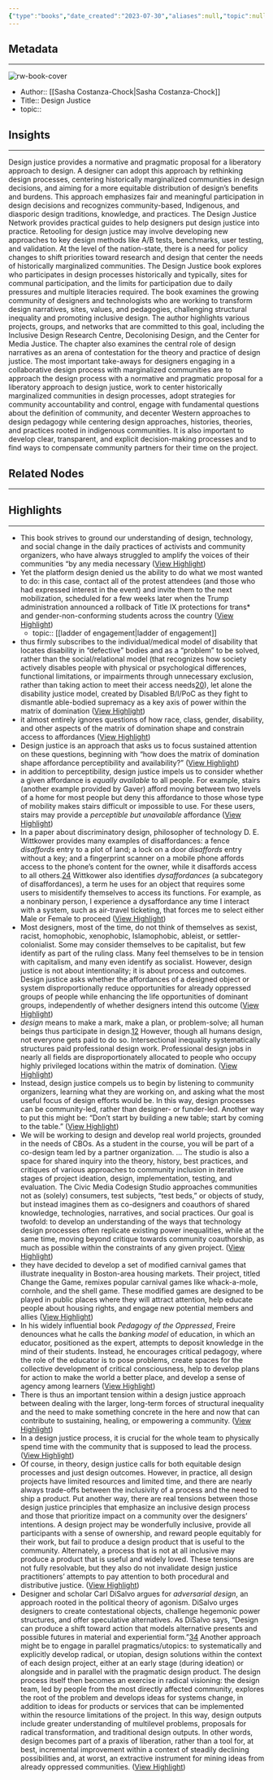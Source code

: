 ```yaml
---
{"type":"books","date_created":"2023-07-30","aliases":null,"topic":null,"url":null,"layout":null,"banner":null,"dg-publish":true,"tags":null,"permalink":"/300-biblio/100-books/design-justice/","dgPassFrontmatter":true,"created":"2023-10-20T12:44:20.000-05:00","updated":"2023-10-20T12:44:20.000-05:00"}
---
```


## Metadata
---
![rw-book-cover](https://readwise-assets.s3.amazonaws.com/media/reader/parsed_document_assets/75357405/cover-cover.jpeg)
- Author:: [[Sasha Costanza-Chock\|Sasha Costanza-Chock]]
- Title:: Design Justice
- topic::  



## Insights
---
Design justice provides a normative and pragmatic proposal for a liberatory approach to design. A designer can adopt this approach by rethinking design processes, centering historically marginalized communities in design decisions, and aiming for a more equitable distribution of design’s benefits and burdens. This approach emphasizes fair and meaningful participation in design decisions and recognizes community-based, Indigenous, and diasporic design traditions, knowledge, and practices. The Design Justice Network provides practical guides to help designers put design justice into practice. Retooling for design justice may involve developing new approaches to key design methods like A/B tests, benchmarks, user testing, and validation. At the level of the nation-state, there is a need for policy changes to shift priorities toward research and design that center the needs of historically marginalized communities.
 The Design Justice book explores who participates in design processes historically and typically, sites for communal participation, and the limits for participation due to daily pressures and multiple literacies required. The book examines the growing community of designers and technologists who are working to transform design narratives, sites, values, and pedagogies, challenging structural inequality and promoting inclusive design. The author highlights various projects, groups, and networks that are committed to this goal, including the Inclusive Design Research Centre, Decolonising Design, and the Center for Media Justice. The chapter also examines the central role of design narratives as an arena of contestation for the theory and practice of design justice.
 The most important take-aways for designers engaging in a collaborative design process with marginalized communities are to approach the design process with a normative and pragmatic proposal for a liberatory approach to design justice, work to center historically marginalized communities in design processes, adopt strategies for community accountability and control, engage with fundamental questions about the definition of community, and decenter Western approaches to design pedagogy while centering design approaches, histories, theories, and practices rooted in indigenous communities. It is also important to develop clear, transparent, and explicit decision-making processes and to find ways to compensate community partners for their time on the project.
## Related Nodes
---

## Highlights 
---
- This book strives to ground our understanding of design, technology, and social change in the daily practices of activists and community organizers, who have always struggled to amplify the voices of their communities “by any media necessary ([View Highlight](https://read.readwise.io/read/01h6fchcbp04s4qre8fy8jg7d0))
- Yet the platform design denied us the ability to do what we most wanted to do: in this case, contact all of the protest attendees (and those who had expressed interest in the event) and invite them to the next mobilization, scheduled for a few weeks later when the Trump administration announced a rollback of Title IX protections for trans* and gender-non-conforming students across the country ([View Highlight](https://read.readwise.io/read/01h6fcy2vr8fhj0eg3bhp0k43v))
    - topic:: [[ladder of engagement\|ladder of engagement]] 
- thus firmly subscribes to the individual/medical model of disability that locates disability in “defective” bodies and as a “problem” to be solved, rather than the social/relational model (that recognizes how society actively disables people with physical or psychological differences, functional limitations, or impairments through unnecessary exclusion, rather than taking action to meet their access needs[20](https://readwise.io/reader/document_raw_content/75357405#en108)), let alone the disability justice model, created by Disabled B/I/PoC as they fight to dismantle able-bodied supremacy as a key axis of power within the matrix of domination ([View Highlight](https://read.readwise.io/read/01h6fd2g2kgn4sty8rbschqsa9))
- it almost entirely ignores questions of how race, class, gender, disability, and other aspects of the matrix of domination shape and constrain access to affordances ([View Highlight](https://read.readwise.io/read/01h6fd3ef61ba4p0xgvea7e96k))
- Design justice is an approach that asks us to focus sustained attention on these questions, beginning with “how does the matrix of domination shape affordance perceptibility and availability?” ([View Highlight](https://read.readwise.io/read/01h6fd3m695akds85rqffqv8t9))
- in addition to perceptibility, design justice impels us to consider whether a given affordance is *equally available* to all people. For example, stairs (another example provided by Gaver) afford moving between two levels of a home for most people but deny this affordance to those whose type of mobility makes stairs difficult or impossible to use. For these users, stairs may provide a *perceptible but unavailable* affordance ([View Highlight](https://read.readwise.io/read/01h6kkbrmd4f7yrs62ayqdhj4h))
- In a paper about discriminatory design, philosopher of technology D. E. Wittkower provides many examples of disaffordances: a fence *disaffords* entry to a plot of land; a lock on a door *disaffords* entry without a key; and a fingerprint scanner on a mobile phone affords access to the phone’s content for the owner, while it disaffords access to all others.[24](https://readwise.io/reader/document_raw_content/75357405#en112) Wittkower also identifies *dysaffordances* (a subcategory of disaffordances), a term he uses for an object that requires some users to misidentify themselves to access its functions. For example, as a nonbinary person, I experience a dysaffordance any time I interact with a system, such as air-travel ticketing, that forces me to select either Male or Female to proceed ([View Highlight](https://read.readwise.io/read/01h6kkdy32jtk761knjgfcbp0v))
- Most designers, most of the time, do not think of themselves as sexist, racist, homophobic, xenophobic, Islamophobic, ableist, or settler-colonialist. Some may consider themselves to be capitalist, but few identify as part of the ruling class. Many feel themselves to be in tension with capitalism, and many even identify as socialist. However, design justice is not about intentionality; it is about process and outcomes. Design justice asks whether the affordances of a designed object or system disproportionally reduce opportunities for already oppressed groups of people while enhancing the life opportunities of dominant groups, independently of whether designers intend this outcome ([View Highlight](https://read.readwise.io/read/01h6kkrh6dzndyfb4f5zfab66q))
- *design* means to make a mark, make a plan, or problem-solve; all human beings thus participate in design.[12](#en214) However, though all humans design, not everyone gets paid to do so. Intersectional inequality systematically structures paid professional design work. Professional design jobs in nearly all fields are disproportionately allocated to people who occupy highly privileged locations within the matrix of domination. ([View Highlight](https://read.readwise.io/read/01h6kxe8a0g0r1ddm66jnz3nkj))
- Instead, design justice compels us to begin by listening to community organizers, learning what they are working on, and asking what the most useful focus of design efforts would be. In this way, design processes can be community-led, rather than designer- or funder-led. Another way to put this might be: “Don’t start by building a new table; start by coming to the table.” ([View Highlight](https://read.readwise.io/read/01h6kw3kg30m2perx2zcxr5pbs))
- We will be working to design and develop real world projects, grounded in the needs of CBOs. As a student in the course, you will be part of a co-design team led by a partner organization. … The studio is also a space for shared inquiry into the theory, history, best practices, and critiques of various approaches to community inclusion in iterative stages of project ideation, design, implementation, testing, and evaluation. The Civic Media Codesign Studio approaches communities not as (solely) consumers, test subjects, “test beds,” or objects of study, but instead imagines them as co-designers and coauthors of shared knowledge, technologies, narratives, and social practices. Our goal is twofold: to develop an understanding of the ways that technology design processes often replicate existing power inequalities, while at the same time, moving beyond critique towards community coauthorship, as much as possible within the constraints of any given project. ([View Highlight](https://read.readwise.io/read/01h6km5f0wv2w8cfzz2vs4ke25))
- they have decided to develop a set of modified carnival games that illustrate inequality in Boston-area housing markets. Their project, titled Change the Game, remixes popular carnival games like whack-a-mole, cornhole, and the shell game. These modified games are designed to be played in public places where they will attract attention, help educate people about housing rights, and engage new potential members and allies ([View Highlight](https://read.readwise.io/read/01h6kmcc46m2fzzf77egyhcjyt))
- In his widely influential book *Pedagogy of the Oppressed*, Freire denounces what he calls the *banking model* of education, in which an educator, positioned as the expert, attempts to deposit knowledge in the mind of their students. Instead, he encourages critical pedagogy, where the role of the educator is to pose problems, create spaces for the collective development of critical consciousness, help to develop plans for action to make the world a better place, and develop a sense of agency among learners ([View Highlight](https://read.readwise.io/read/01h6kmf095rkmpfhm3v0p4w1b7))
- There is thus an important tension within a design justice approach between dealing with the larger, long-term forces of structural inequality and the need to make something concrete in the here and now that can contribute to sustaining, healing, or empowering a community. ([View Highlight](https://read.readwise.io/read/01h6kxxprertvfsfcmh5p3mpb9))
- In a design justice process, it is crucial for the whole team to physically spend time with the community that is supposed to lead the process. ([View Highlight](https://read.readwise.io/read/01h6kvssdnq223kks885k2sxw0))
- Of course, in theory, design justice calls for both equitable design processes and just design outcomes. However, in practice, all design projects have limited resources and limited time, and there are nearly always trade-offs between the inclusivity of a process and the need to ship a product. Put another way, there are real tensions between those design justice principles that emphasize an inclusive design process and those that prioritize impact on a community over the designers’ intentions. A design project may be wonderfully inclusive, provide all participants with a sense of ownership, and reward people equitably for their work, but fail to produce a design product that is useful to the community. Alternately, a process that is not at all inclusive may produce a product that is useful and widely loved. These tensions are not fully resolvable, but they also do not invalidate design justice practitioners’ attempts to pay attention to both procedural and distributive justice. ([View Highlight](https://read.readwise.io/read/01h6kw0213qn9j607xgnaa4crs))
- Designer and scholar Carl DiSalvo argues for *adversarial design*, an approach rooted in the political theory of agonism. DiSalvo urges designers to create contestational objects, challenge hegemonic power structures, and offer speculative alternatives. As DiSalvo says, “Design can produce a shift toward action that models alternative presents and possible futures in material and experiential form.”[34](#en678) Another approach might be to engage in parallel pragmatics/utopics: to systematically and explicitly develop radical, or utopian, design solutions within the context of each design project, either at an early stage (during ideation) or alongside and in parallel with the pragmatic design product. The design process itself then becomes an exercise in radical visioning: the design team, led by people from the most directly affected community, explores the root of the problem and develops ideas for systems change, in addition to ideas for products or services that can be implemented within the resource limitations of the project. In this way, design outputs include greater understanding of multilevel problems, proposals for radical transformation, and traditional design outputs. In other words, design becomes part of a praxis of liberation, rather than a tool for, at best, incremental improvement within a context of steadily declining possibilities and, at worst, an extractive instrument for mining ideas from already oppressed communities. ([View Highlight](https://read.readwise.io/read/01h6kvxda88ryzghprg0vn580m))
